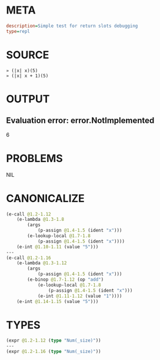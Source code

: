 # META
~~~ini
description=Simple test for return slots debugging
type=repl
~~~
# SOURCE
~~~roc
» (|x| x)(5)
» (|x| x + 1)(5)
~~~
# OUTPUT
Evaluation error: error.NotImplemented
---
6
# PROBLEMS
NIL
# CANONICALIZE
~~~clojure
(e-call @1.2-1.12
	(e-lambda @1.3-1.8
		(args
			(p-assign @1.4-1.5 (ident "x")))
		(e-lookup-local @1.7-1.8
			(p-assign @1.4-1.5 (ident "x"))))
	(e-int @1.10-1.11 (value "5")))
---
(e-call @1.2-1.16
	(e-lambda @1.3-1.12
		(args
			(p-assign @1.4-1.5 (ident "x")))
		(e-binop @1.7-1.12 (op "add")
			(e-lookup-local @1.7-1.8
				(p-assign @1.4-1.5 (ident "x")))
			(e-int @1.11-1.12 (value "1"))))
	(e-int @1.14-1.15 (value "5")))
~~~
# TYPES
~~~clojure
(expr @1.2-1.12 (type "Num(_size)"))
---
(expr @1.2-1.16 (type "Num(_size)"))
~~~
